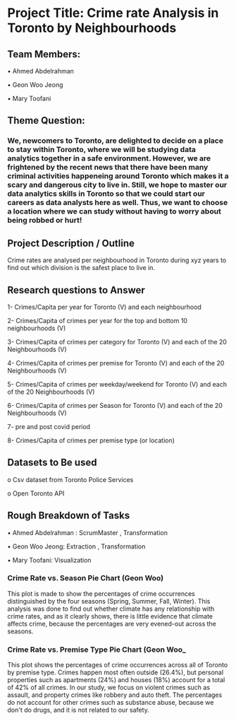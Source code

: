 
# Project Title: Crime rate Analysis in Toronto by Neighbourhoods 

## Team Members:

•	Ahmed Abdelrahman

•	Geon Woo Jeong

•	Mary Toofani

## Theme Question: 

### We, newcomers to Toronto, are delighted to decide on a place to stay within Toronto, where we will be studying data analytics together in a safe environment. However, we are frightened by the recent news that there have been many criminal activities happeneing around Toronto which makes it a scary and dangerous city to live in. Still, we hope to master our data analytics skills in Toronto so that we could start our careers as data analysts here as well. Thus, we want to choose a location where we can study without having to worry about being robbed or hurt! 

##	Project Description / Outline

Crime rates are analysed per neighbourhood in Toronto during xyz years to find out which division is the safest place to live in. 

## Research questions to Answer

1- Crimes/Capita per year for Toronto (V) and each neighbourhood

2- Crimes/Capita of crimes per year for the top and bottom 10 neighbourhoods (V)

3- Crimes/Capita of crimes per category for Toronto (V) and each of the 20 Neighbourhoods (V)

4- Crimes/Capita of crimes per premise for Toronto (V) and each of the 20 Neighbourhoods (V)

5- Crimes/Capita of crimes per weekday/weekend for Toronto (V) and each of the 20 Neighbourhoods (V)

6- Crimes/Capita of crimes per Season for Toronto (V) and each of the 20 Neighbourhoods (V)

7- pre and post covid period

8- Crimes/Capita of crimes per premise type (or location)


##	Datasets to Be used

o	Csv dataset from Toronto Police Services

o	Open Toronto API

## Rough Breakdown of Tasks

•	Ahmed Abdelrahman : ScrumMaster , Transformation

•	Geon Woo Jeong: Extraction , Transformation

•	Mary Toofani: Visualization


### Crime Rate vs. Season Pie Chart (Geon Woo) 
This plot is made to show the percentages of crime occurrences distinguished by the four seasons (Spring, Summer, Fall, Winter). This analysis was done to find out whether climate has any relationship with crime rates, and as it clearly shows, there is little evidence that climate affects crime, because the percentages are very evened-out across the seasons. 

### Crime Rate vs. Premise Type Pie Chart (Geon Woo_
This plot shows the percentages of crime occurrences across all of Toronto by premise type. Crimes happen most often outside (26.4%), but personal properties such as apartments (24%) and houses (18%) account for a total of 42% of all crimes. In our study, we focus on violent crimes such as assault, and property crimes like robbery and auto theft. The percentages do not account for other crimes such as substance abuse, because we don't do drugs, and it is not related to our safety. 
